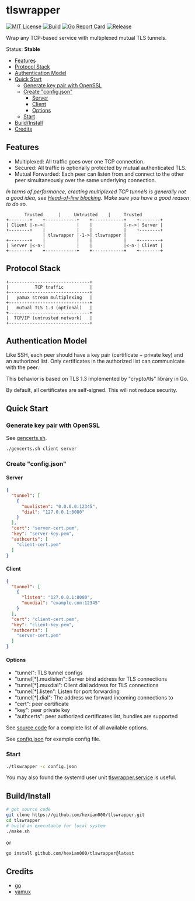 # tlswrapper

[![MIT License](https://img.shields.io/github/license/hexian000/tlswrapper)](https://github.com/hexian000/tlswrapper/blob/master/LICENSE)
[![Build](https://github.com/hexian000/tlswrapper/actions/workflows/build.yaml/badge.svg)](https://github.com/hexian000/tlswrapper/actions/workflows/build.yaml)
[![Go Report Card](https://goreportcard.com/badge/github.com/hexian000/tlswrapper)](https://goreportcard.com/report/github.com/hexian000/tlswrapper)
[![Release](https://img.shields.io/github/release/hexian000/tlswrapper.svg?style=flat)](https://github.com/hexian000/tlswrapper/releases)

Wrap any TCP-based service with multiplexed mutual TLS tunnels.

Status: **Stable**

- [Features](#features)
- [Protocol Stack](#protocol-stack)
- [Authentication Model](#authentication-model)
- [Quick Start](#quick-start)
  - [Generate key pair with OpenSSL](#generate-key-pair-with-openssl)
  - [Create "config.json"](#create-configjson)
    - [Server](#server)
    - [Client](#client)
    - [Options](#options)
  - [Start](#start)
- [Build/Install](#buildinstall)
- [Credits](#credits)

## Features

- Multiplexed: All traffic goes over one TCP connection.
- Secured: All traffic is optionally protected by mutual authenticated TLS.
- Mutual Forwarded: Each peer can listen from and connect to the other peer simultaneously over the same underlying connection.

*In terms of performance, creating multiplexed TCP tunnels is generally not a good idea, see [Head-of-line blocking](https://en.wikipedia.org/wiki/Head-of-line_blocking). Make sure you have a good reason to do so.*

```
       Trusted      |     Untrusted    |     Trusted
+--------+    +------------+    +------------+    +--------+
| Client |-n->|            |    |            |-n->| Server |
+--------+    |            |    |            |    +--------+
              | tlswrapper |-1->| tlswrapper |
+--------+    |            |    |            |    +--------+
| Server |<-n-|            |    |            |<-n-| Client |
+--------+    +------------+    +------------+    +--------+
```

## Protocol Stack

```
+-------------------------------+
|          TCP traffic          |
+-------------------------------+
|   yamux stream multiplexing   |
+-------------------------------+
|   mutual TLS 1.3 (optional)   |
+-------------------------------+
|  TCP/IP (untrusted network)   |
+-------------------------------+
```

## Authentication Model

Like SSH, each peer should have a key pair (certificate + private key) and an authorized list. Only certificates in the authorized list can communicate with the peer.

This behavior is based on TLS 1.3 implemented by "crypto/tls" library in Go.

By default, all certificates are self-signed. This will not reduce security. 

## Quick Start

### Generate key pair with OpenSSL

See [gencerts.sh](gencerts.sh).

```sh
./gencerts.sh client server
```

### Create "config.json"

#### Server

```json
{
  "tunnel": [
    {
      "muxlisten": "0.0.0.0:12345",
      "dial": "127.0.0.1:8080"
    }
  ],
  "cert": "server-cert.pem",
  "key": "server-key.pem",
  "authcerts": [
    "client-cert.pem"
  ]
}
```

#### Client

```json
{
  "tunnel": [
    {
      "listen": "127.0.0.1:8080",
      "muxdial": "example.com:12345"
    }
  ],
  "cert": "client-cert.pem",
  "key": "client-key.pem",
  "authcerts": [
    "server-cert.pem"
  ]
}
```

#### Options

- "tunnel": TLS tunnel configs
- "tunnel[\*].muxlisten": Server bind address for TLS connections
- "tunnel[\*].muxdial": Client dial address for TLS connections
- "tunnel[\*].listen": Listen for port forwarding
- "tunnel[\*].dial": The address we forward incoming connections to
- "cert": peer certificate
- "key": peer private key
- "authcerts": peer authorized certificates list, bundles are supported

See [source code](config.go) for a complete list of all available options.

See [config.json](config.json) for example config file.

### Start

```sh
./tlswrapper -c config.json
```

You may also found the systemd user unit [tlswrapper.service](tlswrapper.service) is useful.

## Build/Install

```sh
# get source code
git clone https://github.com/hexian000/tlswrapper.git
cd tlswrapper
# build an executable for local system
./make.sh
```
or
```sh
go install github.com/hexian000/tlswrapper@latest
```

## Credits

- [go](https://github.com/golang/go)
- [yamux](https://github.com/hashicorp/yamux)
